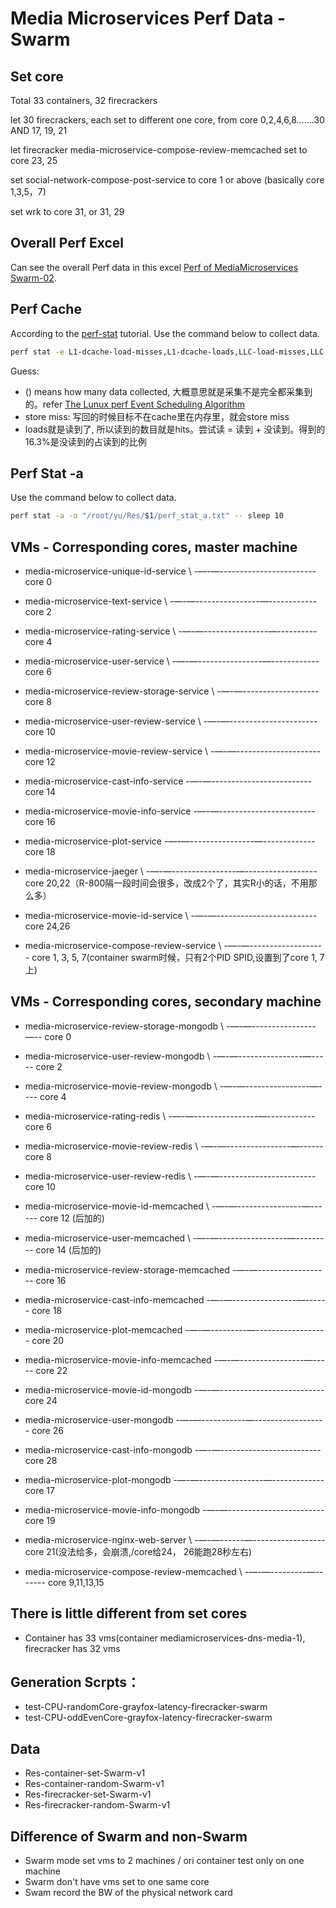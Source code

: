 # Media Microservices Perf Data - Swarm
## Set core
Total 33 containers, 32 firecrackers

let 30 firecrackers, each set to different one core, from core 0,2,4,6,8…….30 AND 17, 19, 21

let firecracker media-microservice-compose-review-memcached set to core 23, 25

set social-network-compose-post-service to core 1 or above (basically core 1,3,5，7)

set wrk to core 31, or 31, 29

## Overall Perf Excel
Can see the overall Perf data in this excel [Perf of MediaMicroservices Swarm-02](https://docs.google.com/spreadsheets/d/1BW-QyvjH_sEcxbcsBYkKwGXgxumVj0DwuP2HVcZOqZg/edit#gid=0).

## Perf Cache
According to the [perf-stat](https://man7.org/linux/man-pages/man1/perf-stat.1.html) tutorial. Use the command below to collect data.
```bash
perf stat -e L1-dcache-load-misses,L1-dcache-loads,LLC-load-misses,LLC-loads,LLC-store-misses,LLC-stores,dTLB-load-misses,dTLB-loads,dTLB-store-misses,dTLB-stores,iTLB-load-misses,iTLB-loads -a -o "/root/yu/Res/$1/perf_stat_cache.txt" -- sleep 10
```
Guess: 
- () means how many data collected, 大概意思就是采集不是完全都采集到的。refer [The Lunux perf Event Scheduling Algorithm](https://hadibrais.wordpress.com/2019/09/06/the-linux-perf-event-scheduling-algorithm/)
- store miss: 写回的时候目标不在cache里在内存里，就会store miss
- loads就是读到了, 所以读到的数目就是hits。尝试读 = 读到 + 没读到。得到的16.3%是没读到的占读到的比例

## Perf Stat -a
Use the command below to collect data.
```bash
perf stat -a -o "/root/yu/Res/$1/perf_stat_a.txt" -- sleep 10
```

## VMs - Corresponding cores, master machine
* media-microservice-unique-id-service \ -—-—------------------------ core 0
* media-microservice-text-service \ -—-—----------------—------------ core 2
* media-microservice-rating-service \ -—-—----------------—---------- core 4
* media-microservice-user-service \ -—-—----------------—------------ core 6
* media-microservice-review-storage-service \ -—-—------------------- core 8
* media-microservice-user-review-service \ -—-—---------------------- core 10
* media-microservice-movie-review-service \ -—-—--------------------- core 12

* media-microservice-cast-info-service  -—-—------------------------- core 14
* media-microservice-movie-info-service  -—-—------------------------ core 16
* media-microservice-plot-service  -—-—----------------—------------- core 18

* media-microservice-jaeger \ -—-—----------------—------------------ core 20,22（R-800隔一段时间会很多，改成2个了，其实R小的话，不用那么多）
* media-microservice-movie-id-service \ -—-—------------------------- core 24,26
* media-microservice-compose-review-service \ -—-—------------------- core 1, 3, 5, 7(container swarm时候，只有2个PID SPID,设置到了core 1, 7上)

## VMs - Corresponding cores, secondary machine

* media-microservice-review-storage-mongodb \ -—-—----------------—-- core 0
* media-microservice-user-review-mongodb \ -—-—----------------—----- core 2
* media-microservice-movie-review-mongodb \ -—-—----------------—---- core 4
* media-microservice-rating-redis \ -—-—----------------—------------ core 6
* media-microservice-movie-review-redis \ -—-—----------------—------ core 8
* media-microservice-user-review-redis \ -—-—------------------------ core 10
* media-microservice-movie-id-memcached \ -—-—----------------—------ core 12 (后加的)
* media-microservice-user-memcached \ -—-—-----------------—--------- core 14 (后加的)
* media-microservice-review-storage-memcached  -—-—------------------ core 16
* media-microservice-cast-info-memcached  -—-—----------------—------ core 18
* media-microservice-plot-memcached  -—-—---------—------------------ core 20
* media-microservice-movie-info-memcached  -—-—----------------—----- core 22
* media-microservice-movie-id-mongodb  -—-—-------------------------- core 24
* media-microservice-user-mongodb  -—-—-----------—------------------ core 26
* media-microservice-cast-info-mongodb  -—-—------------------------- core 28

* media-microservice-plot-mongodb  -—-—----------------—------------- core 17
* media-microservice-movie-info-mongodb  -—-—------------------------ core 19
* media-microservice-nginx-web-server \ -—-—------—------------------ core 21(没法给多，会崩溃,/core给24， 26能跑28秒左右)
* media-microservice-compose-review-memcached \ -—-—---------—------- core 9,11,13,15


## There is little different from set cores
- Container has 33 vms(container mediamicroservices-dns-media-1), firecracker has 32 vms

## Generation Scrpts：
* test-CPU-randomCore-grayfox-latency-firecracker-swarm
* test-CPU-oddEvenCore-grayfox-latency-firecracker-swarm

## Data
* Res-container-set-Swarm-v1
* Res-container-random-Swarm-v1
* Res-firecracker-set-Swarm-v1
* Res-firecracker-random-Swarm-v1

## Difference of Swarm and non-Swarm
* Swarm mode set vms to 2 machines / ori container test only on one machine
* Swarm don't have vms set to one same core 
* Swam record the BW of the physical network card 
